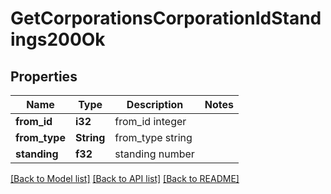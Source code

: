 # GetCorporationsCorporationIdStandings200Ok

## Properties

Name | Type | Description | Notes
------------ | ------------- | ------------- | -------------
**from_id** | **i32** | from_id integer | 
**from_type** | **String** | from_type string | 
**standing** | **f32** | standing number | 

[[Back to Model list]](../README.md#documentation-for-models) [[Back to API list]](../README.md#documentation-for-api-endpoints) [[Back to README]](../README.md)


